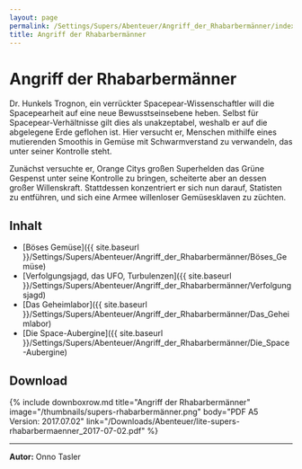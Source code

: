 ```yaml
---
layout: page
permalink: /Settings/Supers/Abenteuer/Angriff_der_Rhabarbermänner/index
title: Angriff der Rhabarbermänner
---
```


# Angriff der Rhabarbermänner

Dr. Hunkels Trognon, ein verrückter Spacepear-Wissenschaftler will die Spacepearheit auf eine neue Bewusstseinsebene heben. Selbst für Spacepear-Verhältnisse gilt dies als unakzeptabel, weshalb er auf die abgelegene Erde geflohen ist. Hier versucht er, Menschen mithilfe eines mutierenden Smoothis in Gemüse mit Schwarmverstand zu verwandeln, das unter seiner Kontrolle steht.

Zunächst versuchte er, Orange Citys großen Superhelden das Grüne Gespenst unter seine Kontrolle zu bringen, scheiterte aber an dessen großer Willenskraft. Stattdessen konzentriert er sich nun darauf, Statisten zu entführen, und sich eine Armee willenloser Gemüsesklaven zu züchten.

## Inhalt

- [Böses Gemüse]({{ site.baseurl }}/Settings/Supers/Abenteuer/Angriff_der_Rhabarbermänner/Böses_Gemüse)
- [Verfolgungsjagd, das UFO, Turbulenzen]({{ site.baseurl }}/Settings/Supers/Abenteuer/Angriff_der_Rhabarbermänner/Verfolgungsjagd)
- [Das Geheimlabor]({{ site.baseurl }}/Settings/Supers/Abenteuer/Angriff_der_Rhabarbermänner/Das_Geheimlabor)
- [Die Space-Aubergine]({{ site.baseurl }}/Settings/Supers/Abenteuer/Angriff_der_Rhabarbermänner/Die_Space-Aubergine)

## Download

{% include downboxrow.md title="Angriff der Rhabarbermänner" image="/thumbnails/supers-rhabarbermänner.png" body="PDF A5<br/>Version: 2017.07.02" link="/Downloads/Abenteuer/lite-supers-rhabarbermaenner_2017-07-02.pdf" %}

***
<strong>Autor:</strong> Onno Tasler
